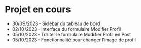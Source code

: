 # Projet en cours

- 30/09/2023 - Sidebar du tableau de bord
- 02/10/2023 - Interface du formulaire Modifier Profil
- 05/10/2023 - Traiter le formulaire Modifier Profil en Post
- 05/10/2023 - Fonctionnalité pour changer l'image de profil
